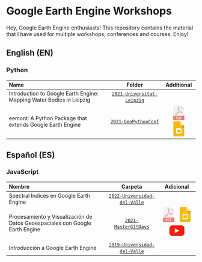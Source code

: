 # Google Earth Engine Workshops

Hey, Google Earth Engine enthusiasts! This repository contains the material that 
I have used for multiple workshops, conferences and courses. Enjoy!

## English (EN)

### Python

| Name        | Folder      | Additional        |
| :---        |    :----:   |    :----:     |
| Introduction to Google Earth Engine: Mapping Water Bodies in Leipzig | [`2021-Universitat-Leipzig`](https://github.com/davemlz/gee-workshop/tree/master/EN/python/2021-Universitat-Leipzig) |   |   
| eemont: A Python Package that extends Google Earth Engine | [`2021-GeoPythonConf`](https://github.com/davemlz/gee-workshop/tree/master/EN/python/2021-GeoPythonConf) | <a href="https://github.com/davemlz/spyndex"><img src="https://raw.githubusercontent.com/davemlz/gee-workshops/master/_static/pdf-file.png" alt="PDF" height="40"></a> <a href="https://github.com/davemlz/spyndex"><img src="https://raw.githubusercontent.com/davemlz/gee-workshops/master/_static/slides.png" alt="Google Slides" height="40"></a>  |   

## Español (ES)

### JavaScript

| Nombre      | Carpeta     | Adicional  |
| :---        |    :----:   |    :----:     |
| Spectral Indices en Google Earth Engine | [`2022-Universidad-del-Valle`](https://github.com/davemlz/gee-workshop/tree/master/ES/js/2022-Universidad-del-Valle) |   | 
| Procesamiento y Visualización de Datos Geoespaciales con Google Earth Engine | [`2021-MasterGISDays`](https://github.com/davemlz/gee-workshops/tree/master/ES/js/2021-MasterGISDays) | <a href="https://github.com/davemlz/gee-workshops/tree/master/ES/js/2021-MasterGISDays/2021-MasterGISDays.pdf"><img src="https://raw.githubusercontent.com/davemlz/gee-workshops/master/_static/pdf-file.png" alt="PDF" height="40"></a> <a href="https://docs.google.com/presentation/d/1pkVIzTmn6Pr3s_tpdg1BsIEVKkI3fPP50tkcT6KAPnY/edit?usp=sharing"><img src="https://raw.githubusercontent.com/davemlz/gee-workshops/master/_static/slides.png" alt="Google Slides" height="40"></a> <a href="https://www.youtube.com/watch?v=MU28078U14Y&ab_channel=MasterGIS"><img src="https://raw.githubusercontent.com/davemlz/gee-workshops/master/_static/youtube.png" alt="YouTube" height="40"></a>  |
| Introducción a Google Earth Engine | [`2019-Universidad-del-Valle`](https://github.com/davemlz/gee-workshop/tree/master/ES/js/2019-Universidad-del-Valle) |   | 

